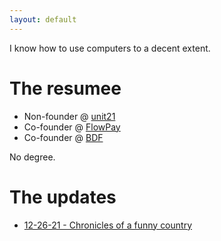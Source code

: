 ```yaml
---
layout: default
---
```


I know how to use computers to a decent extent.
# The resumee

- Non-founder  @ [unit21](https://unit21.com)
- Co-founder @ [FlowPay](https://flowpay.it)
- Co-founder @ [BDF](https://bancodigitale.com)

No degree.

# The updates

- [12-26-21 - Chronicles of a funny country](/2021/12/26/chronicles-of-a-funny-country.html)
